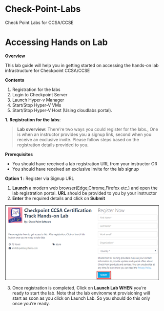 # Check-Point-Labs
Check Point Labs for CCSA/CCSE

# Accessing Hands on Lab

 **Overview**
 
 This lab guide will help you in getting started on accessing the hands-on lab infrastructure for Checkpoint CCSA/CCSE
 
 **Contents**
 1. Registration for the labs
 2. Login to Checkpoint Server
 3. Launch Hyper-v Manager
 4. Start/Stop Hyper-V VMs
 5. Start/Stop Hyper-V Host (Using cloudlabs portal).


**1.** **Registration for the labs**: 
 
 > **Lab overview**: 
  There’re two ways you could register for the labs., One is when an instructor provides you a signup link, second when you receive an       exclusive invite. Please follow steps based on the registration details provided to you.

**Prerequisites**
* 	You should have received a lab registration URL from your instructor
OR
* 	You should have received an exclusive invite for the lab signup

**Option 1** : Register via Signup URL

1.	**Launch** a modern web browser(Edge,Chrome,Firefox etc.) and open the lab registration portal. **URL** should be provided to you by your instructor
2. **Enter** the required details and click on **Submit**

![](images/image1.png)
 
3.	Once registration is completed, Click on **Launch Lab WHEN** you’re ready to start the lab. Note that the lab environment provisioning will start as soon as you click on Launch Lab. So you should do this only once you’re ready.
